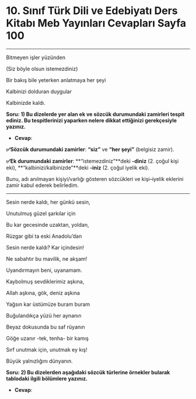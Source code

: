 # 10. Sınıf Türk Dili ve Edebiyatı Ders Kitabı Meb Yayınları Cevapları Sayfa 100

---

Bitmeyen işler yüzünden

 (Siz böyle olsun istemezdiniz)

 Bir bakış bile yeterken anlatmaya her şeyi

 Kalbinizi dolduran duygular

 Kalbinizde kaldı.

**Soru: 1) Bu dizelerde yer alan ek ve sözcük durumundaki zamirleri tespit ediniz. Bu tespitlerinizi yaparken nelere dikkat ettiğinizi gerekçesiyle yazınız.**

-   **Cevap**:

**✅Sözcük durumundaki zamirler**: **“siz”** ve **“her şeyi”** (belgisiz zamir).

**✅Ek durumundaki zamirler**: **“istemezdiniz”**deki **-diniz** (2. çoğul kişi eki), **“kalbinizi/kalbinizde”**deki **-iniz** (2. çoğul iyelik eki).

Bunu, adı anılmayan kişiyi/varlığı gösteren sözcükleri ve kişi–iyelik eklerini zamir kabul ederek belirledim.

*********

Sesin nerde kaldı, her günkü sesin,

 Unutulmuş güzel şarkılar için

 Bu kar gecesinde uzaktan, yoldan,

 Rüzgar gibi ta eski Anadolu’dan

 Sesin nerde kaldı? Kar içindesin!

Ne sabahtır bu mavilik, ne akşam!

 Uyandırmayın beni, uyanamam.

 Kaybolmuş sevdiklerimiz aşkına,

 Allah aşkına, gök, deniz aşkına

 Yağsın kar üstümüze buram buram

Buğulandıkça yüzü her aynanın

 Beyaz dokusunda bu saf rüyanın

 Göğe uzanır -tek, tenha- bir kamış

 Sırf unutmak için, unutmak ey kış!

 Büyük yalnızlığını dünyanın.

**Soru: 2) Bu dizelerden aşağıdaki sözcük türlerine örnekler bularak tablodaki ilgili bölümlere yazınız.**

-   **Cevap**: